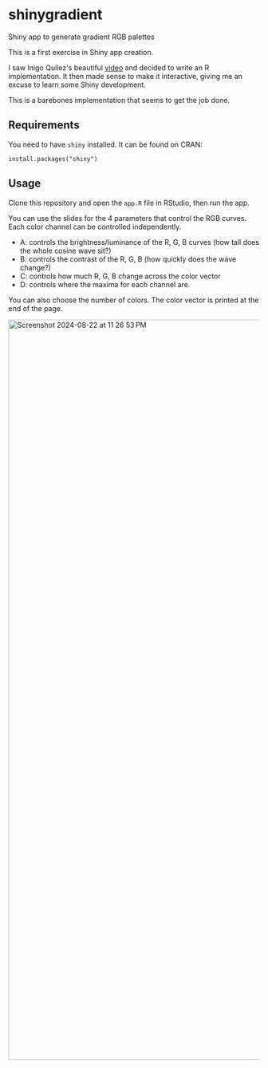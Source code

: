 # shinygradient
Shiny app to generate gradient RGB palettes

This is a first exercise in Shiny app creation. 

I saw Inigo Quilez's beautiful [video](https://www.youtube.com/shorts/TH3OTy5fTog) and decided to write an R implementation. It then made sense to make it interactive, giving me an excuse to learn some Shiny development. 

This is a barebones implementation that seems to get the job done.

## Requirements

You need to have `shiny` installed. It can be found on CRAN:

```{r}
install.packages("shiny")
```

## Usage

Clone this repository and open the `app.R` file in RStudio, then run the app. 

You can use the slides for the 4 parameters that control the RGB curves. Each color channel can be controlled independently.

- A: controls the brightness/luminance of the R, G, B curves (how tall does the whole cosine wave sit?)
- B: controls the contrast of the R, G, B (how quickly does the wave change?)
- C: controls how much R, G, B change across the color vector
- D: controls where the maxima for each channel are.

You can also choose the number of colors. The color vector is printed at the end of the page. 

<img width="1485" alt="Screenshot 2024-08-22 at 11 26 53 PM" src="https://github.com/user-attachments/assets/00a002b9-4df5-457d-a819-3d40aa29b0b9">
